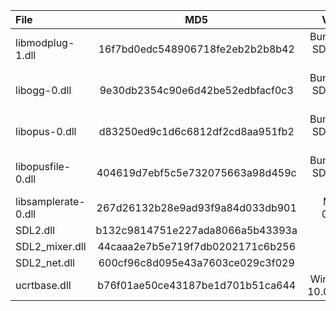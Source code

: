 | File                |               MD5                |            Version            |
|:--------------------|:--------------------------------:|:-----------------------------:|
| libmodplug-1.dll    | 16f7bd0edc548906718fe2eb2b2b8b42 | Bundled with SDL2_mixer 2.6.3 |
| libogg-0.dll        | 9e30db2354c90e6d42be52edbfacf0c3 | Bundled with SDL2_mixer 2.6.3 |
| libopus-0.dll       | d83250ed9c1d6c6812df2cd8aa951fb2 | Bundled with SDL2_mixer 2.6.3 |
| libopusfile-0.dll   | 404619d7ebf5c5e732075663a98d459c | Bundled with SDL2_mixer 2.6.3 |
| libsamplerate-0.dll | 267d26132b28e9ad93f9a84d033db901 |         MSYS2 0.1.9-2         |
| SDL2.dll            | b132c9814751e227ada8066a5b43393a |            2.28.1             |
| SDL2_mixer.dll      | 44caaa2e7b5e719f7db0202171c6b256 |             2.6.3             |
| SDL2_net.dll        | 600cf96c8d095e43a7603ce029c3f029 |             2.2.0             |
| ucrtbase.dll        | b76f01ae50ce43187be1d701b51ca644 |  Win Kits 10 / 10.0.22621.0   |
